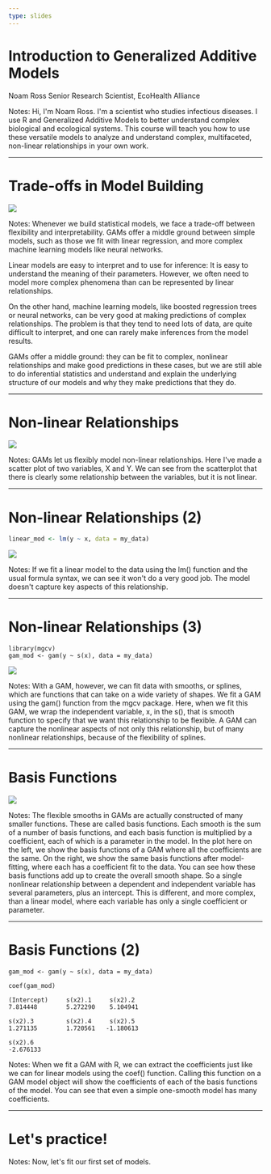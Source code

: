 ```yaml
---
type: slides
---
```


# Introduction to Generalized Additive Models

Noam Ross 
Senior Research Scientist, EcoHealth Alliance

Notes: Hi, I'm Noam Ross. I'm a scientist who studies infectious diseases. I use R and Generalized Additive Models to better understand complex biological and ecological systems. This course will teach you how to use these versatile models to analyze and understand complex, multifaceted, non-linear relationships in your own work.

---

# Trade-offs in Model Building

![](https://github.com/flor14/gams-in-r-course/blob/master/images/tradeoff-slider.png?raw=true)


Notes: Whenever we build statistical models, we face a trade-off between flexibility and interpretability. GAMs offer a middle ground between simple models, such as those we fit with linear regression, and more complex machine learning models like neural networks.

Linear models are easy to interpret and to use for inference: It is easy to understand the meaning of their parameters. However, we often need to model more complex phenomena than can be represented by linear relationships.

On the other hand, machine learning models, like boosted regression trees or neural networks, can be very good at making predictions of complex relationships. The problem is that they tend to need lots of data, are quite difficult to interpret, and one can rarely make inferences from the model results.

GAMs offer a middle ground: they can be fit to complex, nonlinear relationships and make good predictions in these cases, but we are still able to do inferential statistics and understand and explain the underlying structure of our models and why they make predictions that they do.

---

# Non-linear Relationships

![](https://github.com/flor14/gams-in-r-course/blob/master/images/nonlinear-scatter-1.png?raw=true)

Notes: GAMs let us flexibly model non-linear relationships. Here I've made a scatter plot of two variables, X and Y. We can see from the scatterplot that there is clearly some relationship between the variables, but it is not linear.

---

# Non-linear Relationships (2)

```r
linear_mod <- lm(y ~ x, data = my_data)
```

![](https://github.com/flor14/gams-in-r-course/blob/master/images/nonlinear-scatter-lm-1.png?raw=true)

Notes: If we fit a linear model to the data using the lm() function and the usual formula syntax, we can see it won't do a very good job. The model doesn't capture key aspects of this relationship.

---

# Non-linear Relationships (3)

```{r}
library(mgcv)
gam_mod <- gam(y ~ s(x), data = my_data)
```

![](https://github.com/flor14/gams-in-r-course/blob/master/images/nonlinear-scatter-gam-1.png?raw=true)

Notes: With a GAM, however, we can fit data with smooths, or splines, which are functions that can take on a wide variety of shapes. 
We fit a GAM using the gam() function from the mgcv package. 
Here, when we fit this GAM, we wrap the independent variable, x, in the s(), that is smooth function to specify that we want this relationship to be flexible.
A GAM can capture the nonlinear aspects of not only this relationship, but of many nonlinear relationships, because of the flexibility of splines.

---

# Basis Functions

![](https://github.com/flor14/gams-in-r-course/blob/master/images/basis-functions-1.png?raw=true)

Notes: The flexible smooths in GAMs are actually constructed of many smaller functions. These are called basis functions. Each smooth is the sum of a number of basis functions, and each basis function is multiplied by a coefficient, each of which is a parameter in the model. In the plot here on the left, we show the basis functions of a GAM where all the coefficients are the same. On the right, we show the same basis functions after model-fitting, where each has a coefficient fit to the data. You can see how these basis functions add up to create the overall smooth shape. So a single nonlinear relationship between a dependent and independent variable has several parameters, plus an intercept. This is different, and more complex, than a linear model, where each variable has only a single coefficient or parameter.

---

# Basis Functions (2)

```{r}
gam_mod <- gam(y ~ s(x), data = my_data)

coef(gam_mod)

(Intercept)     s(x2).1     s(x2).2    
7.814448        5.272290    5.104941
     
s(x2).3         s(x2).4     s(x2).5
1.271135        1.720561   -1.180613 
     
s(x2).6 
-2.676133
```

Notes: When we fit a GAM with R, we can extract the coefficients just like we can for linear models using the coef() function.  Calling this function on a GAM model object will show the coefficients of each of the basis functions of the model.  You can see that even a simple one-smooth model has many coefficients.

---

# Let's practice!

Notes: Now, let's fit our first set of models.


